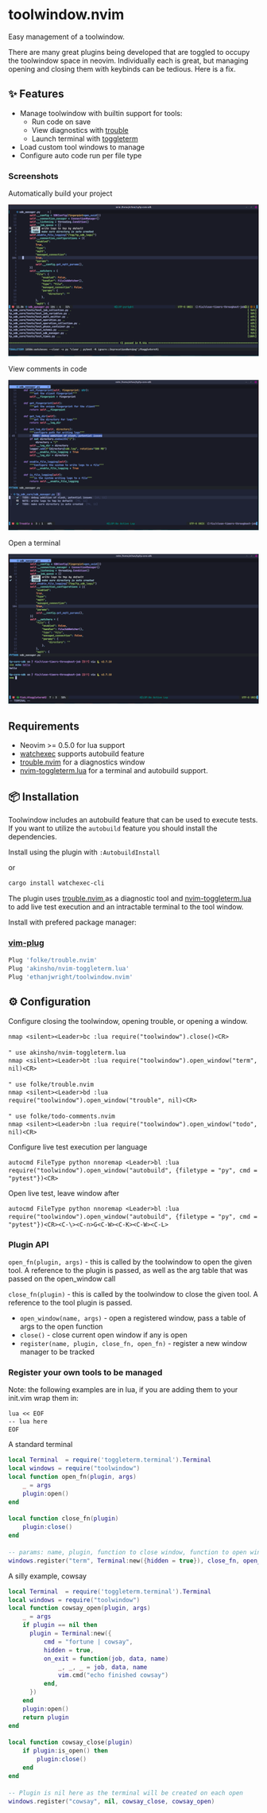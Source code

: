 # toolwindow.nvim

Easy management of a toolwindow.

There are many great plugins being developed that are toggled to occupy the
toolwindow space in neovim. Individually each is great, but managing opening
and closing them with keybinds can be tedious. Here is a fix.

## ✨ Features

* Manage toolwindow with builtin support for tools:
    - Run code on save
    - View diagnostics with [trouble](https://github.com/folke/trouble.nvim)
    - Launch terminal with [toggleterm](https://github.com/akinsho/nvim-toggleterm.lua)
* Load custom tool windows to manage
* Configure auto code run per file type

### Screenshots

Automatically build your project

![](./screenshots/autobuild.png)

View comments in code

![](./screenshots/todo-comments.png)

Open a terminal

![](./screenshots/toggleterm.png)

## Requirements

- Neovim >= 0.5.0 for lua support
- [watchexec](https://github.com/watchexec/watchexec) supports autobuild feature
- [trouble.nvim](https://github.com/folke/trouble.nvim) for a diagnostics window
- [nvim-toggleterm.lua]( https://github.com/akinsho/nvim-toggleterm.lua ) for a terminal and autobuild support.

## 📦 Installation

Toolwindow includes an autobuild feature that can be used to execute tests. If you
want to utilize the `autobuild` feature you should install the dependencies.

Install using the plugin with `:AutobuildInstall`

or

```sh
cargo install watchexec-cli
```

The plugin uses [ trouble.nvim ]( https://github.com/folke/trouble.nvim ) as a diagnostic tool and [ nvim-toggleterm.lua ]( https://github.com/akinsho/nvim-toggleterm.lua ) to add live test execution and an intractable terminal to the tool window.

Install with prefered package manager:

### [vim-plug](https://github.com/junegunn/vim-plug)

```sh
Plug 'folke/trouble.nvim'
Plug 'akinsho/nvim-toggleterm.lua'
Plug 'ethanjwright/toolwindow.nvim'
```

## ⚙️ Configuration

Configure closing the toolwindow, opening trouble, or opening a window.

```vim
nmap <silent><Leader>bc :lua require("toolwindow").close()<CR>

" use akinsho/nvim-toggleterm.lua
nmap <silent><Leader>bt :lua require("toolwindow").open_window("term", nil)<CR>

" use folke/trouble.nvim
nmap <silent><Leader>bd :lua require("toolwindow").open_window("trouble", nil)<CR>

" use folke/todo-comments.nvim
nmap <silent><Leader>bn :lua require("toolwindow").open_window("todo", nil)<CR>
```

Configure live test execution per language

```vim
autocmd FileType python nnoremap <Leader>bl :lua require("toolwindow").open_window("autobuild", {filetype = "py", cmd = "pytest"})<CR>
```

Open live test, leave window after

```vim
autocmd FileType python nnoremap <Leader>bl :lua require("toolwindow").open_window("autobuild", {filetype = "py", cmd = "pytest"})<CR><C-\><C-n>G<C-W><C-K><C-W><C-L>
```

### Plugin API

`open_fn(plugin, args)` - this is called by the toolwindow to open the given tool. A reference to the plugin is passed, as well as the arg table that was passed on the open_window call

`close_fn(plugin)` - this is called by the toolwindow to close the given tool. A reference to the tool plugin is passed.



- `open_window(name, args)` - open a registered window, pass a table of args to the open function
- `close()` - close current open window if any is open
- `register(name, plugin, close_fn, open_fn)` - register a new window manager to be tracked

### Register your own tools to be managed

Note: the following examples are in lua, if you are adding them to your
init.vim wrap them in:

```vim
lua << EOF
-- lua here
EOF
```


A standard terminal

```lua
local Terminal  = require('toggleterm.terminal').Terminal
local windows = require("toolwindow")
local function open_fn(plugin, args)
    _ = args
    plugin:open()
end

local function close_fn(plugin)
    plugin:close()
end

-- params: name, plugin, function to close window, function to open window
windows.register("term", Terminal:new({hidden = true}), close_fn, open_fn)
```

A silly example, cowsay

```lua
local Terminal  = require('toggleterm.terminal').Terminal
local windows = require("toolwindow")
local function cowsay_open(plugin, args)
    _ = args
    if plugin == nil then
      plugin = Terminal:new({
          cmd = "fortune | cowsay",
          hidden = true,
          on_exit = function(job, data, name)
              _, _, _ = job, data, name
              vim.cmd("echo finished cowsay")
          end,
      })
    end
    plugin:open()
    return plugin
end

local function cowsay_close(plugin)
    if plugin:is_open() then
        plugin:close()
    end
end

-- Plugin is nil here as the terminal will be created on each open
windows.register("cowsay", nil, cowsay_close, cowsay_open)
```
